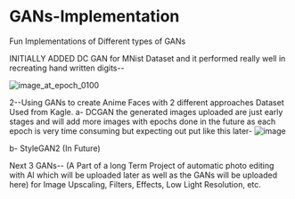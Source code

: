 # GANs-Implementation
Fun Implementations of Different types of GANs

INITIALLY ADDED DC GAN for MNist Dataset and it performed really well in recreating hand written digits--

![image_at_epoch_0100](https://user-images.githubusercontent.com/63560546/176733876-e7979bea-3a79-4001-9425-2e10021fc3ed.png)

2--Using GANs to create Anime Faces with 2 different approaches
   Dataset Used from Kagle.
   a-  DCGAN
       the generated images uploaded are just early stages and will add more images with epochs done in the future as each epoch is very time consuming but expecting out put like this later-
       ![image](https://user-images.githubusercontent.com/63560546/176734515-3d04f33f-6805-4678-8b8f-f6c73aab9316.png)

   b-  StyleGAN2 (In Future)
   
   
Next 3 GANs-- (A Part of a long Term Project of automatic photo editing with AI which will be uploaded later as well as the GANs will be uploaded here) for Image Upscaling, Filters, Effects, Low Light Resolution, etc.
